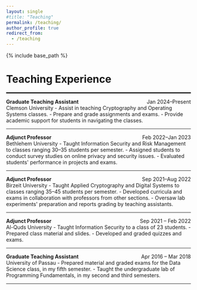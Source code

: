 ```yaml
---
layout: single
#title: "Teaching"
permalink: /teaching/
author_profile: true
redirect_from:
  - /teaching
---
```


{% include base_path %}
  
  
Teaching Experience
======
<hr style="border: 1px solid;">

<div style="display: flex; justify-content: space-between;">
  <strong>Graduate Teaching Assistant</strong><span>Jan 2024–Present</span>
  </div>
Clemson University
- Assist in teaching Cryptography and Operating Systems classes.
- Prepare and grade assignments and exams.
- Provide academic support for students in navigating the classes.
<hr>

<div style="display: flex; justify-content: space-between;">
  <strong>Adjunct Professor</strong><span>Feb 2022–Jan 2023</span>
</div>
Bethlehem University
- Taught Information Security and Risk Management to classes ranging 30–35 students per semester.
- Assigned students to conduct survey studies on online privacy and security issues.
- Evaluated students' performance in projects and exams.
<hr>

<div style="display: flex; justify-content: space-between;">
  <strong>Adjunct Professor</strong><span>Sep 2021–Aug 2022</span>
</div>
Birzeit University
- Taught Applied Cryptography and Digital Systems to classes ranging 35–45 students per semester.
- Developed curricula and exams in collaboration with professors from other sections.
- Oversaw lab experiments' preparation and reports grading by teaching assistants.
<hr>

<div style="display: flex; justify-content: space-between;">
  <strong>Adjunct Professor</strong><span>Sep 2021 – Feb 2022</span>
</div>
Al-Quds University
- Taught Information Security to a class of 23 students.
- Prepared class material and slides.
- Developed and graded quizzes and exams.
<hr>

<div style="display: flex; justify-content: space-between;">
  <strong> Graduate Teaching Assistant</strong><span>Apr 2016 – Mar 2018</span>
</div>
University of Passau  
- Prepared material and graded exams for the Data Science class, in my fifth semester.
- Taught the undergraduate lab of Programming Fundamentals, in my second and third semesters.
<hr>